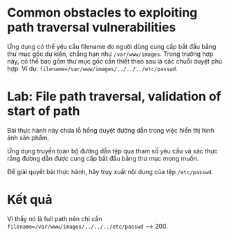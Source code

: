 # Common obstacles to exploiting path traversal vulnerabilities
Ứng dụng có thể yêu cầu filename do người dùng cung cấp bắt đầu bằng thư mục gốc dự kiến, chẳng hạn như `/var/www/images`. Trong trường hợp này, có thể bao gồm thư mục gốc cần thiết theo sau là các chuỗi duyệt phù hợp. Ví dụ: `filename=/var/www/images/../../../etc/passwd`.
# Lab: File path traversal, validation of start of path
Bài thực hành này chứa lỗ hổng duyệt đường dẫn trong việc hiển thị hình ảnh sản phẩm.

Ứng dụng truyền toàn bộ đường dẫn tệp qua tham số yêu cầu và xác thực rằng đường dẫn được cung cấp bắt đầu bằng thư mục mong muốn.

Để giải quyết bài thực hành, hãy truy xuất nội dung của tệp `/etc/passwd`.
# Kết quả
Vì thấy nó là full path nên chỉ cần `filename=/var/www/images/../../../etc/passwd` --> 200.
